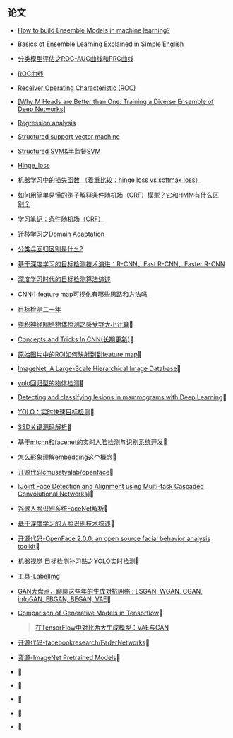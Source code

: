 ## 论文
* [How to build Ensemble Models in machine learning?](https://www.analyticsvidhya.com/blog/2017/02/introduction-to-ensembling-along-with-implementation-in-r/)

* [Basics of Ensemble Learning Explained in Simple English](https://www.analyticsvidhya.com/blog/2015/08/introduction-ensemble-learning/)
* [分类模型评估之ROC-AUC曲线和PRC曲线](https://blog.csdn.net/pipisorry/article/details/51788927)
* [ROC曲线](https://baike.baidu.com/item/ROC%E6%9B%B2%E7%BA%BF/775606?fr=aladdin)
* [Receiver Operating Characteristic (ROC)](https://docs.oracle.com/cd/B28359_01/datamine.111/b28129/classify.htm#BABIECAJ)
* [[Why M Heads are Better than One:
Training a Diverse Ensemble of Deep Networks]](https://arxiv.org/pdf/1511.06314.pdf)
* [Regression analysis](https://en.wikipedia.org/wiki/Regression_analysis)
* [Structured support vector machine](https://en.wikipedia.org/wiki/Structured_support_vector_machine)
* [Structured SVM&半监督SVM](http://blog.163.com/clarence_li/blog/static/251334074201579114615359/)
* [Hinge_loss](https://en.wikipedia.org/wiki/Hinge_loss)
* [机器学习中的损失函数 （着重比较：hinge loss vs softmax loss）](https://blog.csdn.net/u010976453/article/details/78488279)
* [如何用简单易懂的例子解释条件随机场（CRF）模型？它和HMM有什么区别？](https://www.zhihu.com/question/35866596)
* [学习笔记：条件随机场（CRF）](https://hit-computer.github.io/2017/06/10/CRF/)
* [迁移学习之Domain Adaptation](http://www.sohu.com/a/227995138_642762)
* [分类与回归区别是什么?](https://www.zhihu.com/question/21329754)
* [基于深度学习的目标检测技术演进：R-CNN、Fast R-CNN、Faster R-CNN](https://www.cnblogs.com/skyfsm/p/6806246.html)
* [深度学习时代的目标检测算法综述](http://www.tuan18.org/thread-2482-1-3.html)
* [CNN中feature map可视化有哪些思路和方法吗](https://www.zhihu.com/question/41529286)
* [目标检测二十年](http://www.tuan18.org/thread-1353-1-1.html)
* [卷积神经网络物体检测之感受野大小计算](http://www.cnblogs.com/objectDetect/p/5947169.html)
* [Concepts and Tricks In CNN(长期更新)](http://blog.cvmarcher.cn/posts/2015/05/17/cnn-trick/)
* [原始图片中的ROI如何映射到到feature map](https://zhuanlan.zhihu.com/p/24780433)
* [ImageNet: A Large-Scale Hierarchical Image Database](https://sfu-db.github.io/cmpt884-fall16/Lectures/ImageNet.pdf)
* [yolo回归型的物体检测](https://blog.csdn.net/jinlong_xu/article/details/77888100)
* [Detecting and classifying lesions in mammograms with Deep Learning](https://www.nature.com/articles/s41598-018-22437-z)
* [YOLO：实时快速目标检测](https://zhuanlan.zhihu.com/p/25045711?refer=shanren7)
* [SSD关键源码解析](https://zhuanlan.zhihu.com/p/25100992)
* [基于mtcnn和facenet的实时人脸检测与识别系统开发](https://zhuanlan.zhihu.com/p/25025596)
* [怎么形象理解embedding这个概念](https://www.zhihu.com/question/38002635)
* [开源代码cmusatyalab/openface](https://github.com/cmusatyalab/openface)
* [[Joint Face Detection and Alignment using Multi-task Cascaded Convolutional Networks]](https://kpzhang93.github.io/MTCNN_face_detection_alignment/index.html)
* [谷歌人脸识别系统FaceNet解析](https://zhuanlan.zhihu.com/p/24837264)
* [基于深度学习的人脸识别技术综述](https://zhuanlan.zhihu.com/p/24816781)
* [开源代码-OpenFace 2.0.0: an open source facial behavior analysis toolkit](https://github.com/TadasBaltrusaitis/OpenFace)
* [机器视觉 目标检测补习贴之YOLO实时检测](http://nooverfit.com/wp/%E6%9C%BA%E5%99%A8%E8%A7%86%E8%A7%89-%E7%9B%AE%E6%A0%87%E6%A3%80%E6%B5%8B%E8%A1%A5%E4%B9%A0%E8%B4%B4%E4%B9%8Byolo-you-only-look-once)
* [工具-LabelImg](https://github.com/tzutalin/labelImg)
* [GAN大盘点，聊聊这些年的生成对抗网络 : LSGAN, WGAN, CGAN, infoGAN, EBGAN, BEGAN, VAE](http://nooverfit.com/wp/%E7%8B%AC%E5%AE%B6%EF%BD%9Cgan%E5%A4%A7%E7%9B%98%E7%82%B9%EF%BC%8C%E8%81%8A%E8%81%8A%E8%BF%99%E4%BA%9B%E5%B9%B4%E7%9A%84%E7%94%9F%E6%88%90%E5%AF%B9%E6%8A%97%E7%BD%91%E7%BB%9C-lsgan-wgan-cgan-info/)
* [Comparison of Generative Models in Tensorflow](https://github.com/kvmanohar22/Generative-Models)
   >[在TensorFlow中对比两大生成模型：VAE与GAN](http://baijiahao.baidu.com/s?id=1582032084227540823&wfr=spider&for=pc)
* [开源代码-facebookresearch/FaderNetworks](https://github.com/facebookresearch/FaderNetworks)
* [资源-ImageNet Pretrained Models](https://github.com/facebookresearch/ResNeXt#imagenet-pretrained-models)
* []()
* []()
* []()
* []()
* []()